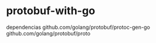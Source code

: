 # protobuf-with-go

dependencias
github.com/golang/protobuf/protoc-gen-go
github.com/golang/protobuf/proto
